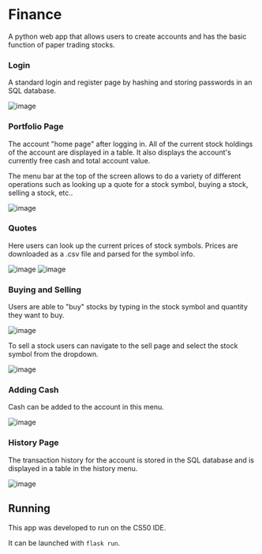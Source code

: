 # Finance

A python web app that allows users to create accounts and has the basic function of paper trading stocks.

### Login

A standard login and register page by hashing and storing passwords in an SQL database.

![image](https://user-images.githubusercontent.com/32044950/120088946-d767ec80-c0c3-11eb-8d88-4c5af2630d2d.png)

### Portfolio Page

The account "home page" after logging in. All of the current stock holdings of the account are displayed in a table. It also displays the account's currently free cash
and total account value.

The menu bar at the top of the screen allows to do a variety of different operations such as looking up a quote for a stock symbol, buying a stock, selling a stock, etc..

![image](https://user-images.githubusercontent.com/32044950/120089014-70970300-c0c4-11eb-9cfa-c91a6d315096.png)


### Quotes

Here users can look up the current prices of stock symbols. Prices are downloaded as a .csv file and parsed for the symbol info.

![image](https://user-images.githubusercontent.com/32044950/120089624-29ac0c00-c0ca-11eb-89d9-63d6bf3cbd78.png)
![image](https://user-images.githubusercontent.com/32044950/120089637-392b5500-c0ca-11eb-9cfb-e1f61950d9bb.png)


### Buying and Selling

Users are able to "buy" stocks by typing in the stock symbol and quantity they want to buy.

![image](https://user-images.githubusercontent.com/32044950/120089675-92938400-c0ca-11eb-92ae-48e889e8c057.png)

To sell a stock users can navigate to the sell page and select the stock symbol from the dropdown.

![image](https://user-images.githubusercontent.com/32044950/120090403-3e8b9e00-c0d0-11eb-9759-422927e1e229.png)


### Adding Cash

Cash can be added to the account in this menu.

![image](https://user-images.githubusercontent.com/32044950/120090411-5105d780-c0d0-11eb-8973-1e4379f0779e.png)

### History Page

The transaction history for the account is stored in the SQL database and is displayed in a table in the history menu.

![image](https://user-images.githubusercontent.com/32044950/120090417-6844c500-c0d0-11eb-8633-42e774e7313a.png)

## Running

This app was developed to run on the CS50 IDE.

It can be launched with `flask run`.

